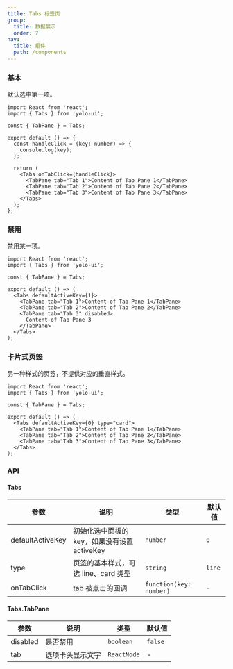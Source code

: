 ```yaml
---
title: Tabs 标签页
group:
  title: 数据展示
  order: 7
nav:
  title: 组件
  path: /components
---
```


### 基本

默认选中第一项。

```tsx
import React from 'react';
import { Tabs } from 'yolo-ui';

const { TabPane } = Tabs;

export default () => {
  const handleClick = (key: number) => {
    console.log(key);
  };

  return (
    <Tabs onTabClick={handleClick}>
      <TabPane tab="Tab 1">Content of Tab Pane 1</TabPane>
      <TabPane tab="Tab 2">Content of Tab Pane 2</TabPane>
      <TabPane tab="Tab 3">Content of Tab Pane 3</TabPane>
    </Tabs>
  );
};
```

### 禁用

禁用某一项。

```tsx
import React from 'react';
import { Tabs } from 'yolo-ui';

const { TabPane } = Tabs;

export default () => (
  <Tabs defaultActiveKey={1}>
    <TabPane tab="Tab 1">Content of Tab Pane 1</TabPane>
    <TabPane tab="Tab 2">Content of Tab Pane 2</TabPane>
    <TabPane tab="Tab 3" disabled>
      Content of Tab Pane 3
    </TabPane>
  </Tabs>
);
```

### 卡片式页签

另一种样式的页签，不提供对应的垂直样式。

```tsx
import React from 'react';
import { Tabs } from 'yolo-ui';

const { TabPane } = Tabs;

export default () => (
  <Tabs defaultActiveKey={0} type="card">
    <TabPane tab="Tab 1">Content of Tab Pane 1</TabPane>
    <TabPane tab="Tab 2">Content of Tab Pane 2</TabPane>
    <TabPane tab="Tab 3">Content of Tab Pane 3</TabPane>
  </Tabs>
);
```

### API

#### Tabs

| 参数 | 说明 | 类型 | 默认值 |
| --- | --- | --- | --- |
| defaultActiveKey | 初始化选中面板的 key，如果没有设置 activeKey | `number` | `0` |
| type | 页签的基本样式，可选 line、card 类型 | `string ` | `line` |
| onTabClick | tab 被点击的回调 | `function(key: number)` | - |

#### Tabs.TabPane

| 参数     | 说明             | 类型        | 默认值  |
| -------- | ---------------- | ----------- | ------- |
| disabled | 是否禁用         | `boolean`   | `false` |
| tab      | 选项卡头显示文字 | `ReactNode` | -       |
